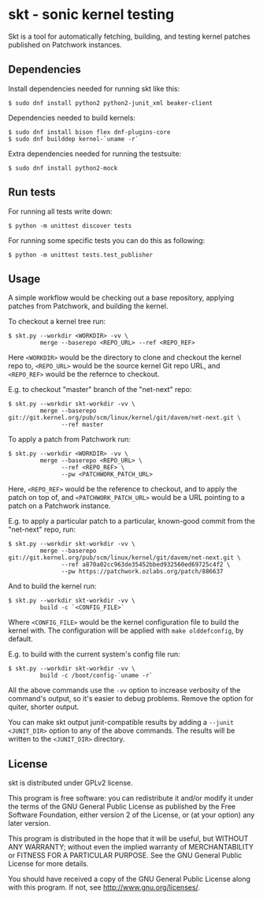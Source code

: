 skt - sonic kernel testing
==========================

Skt is a tool for automatically fetching, building, and testing kernel
patches published on Patchwork instances.

Dependencies
------------

Install dependencies needed for running skt like this:

    $ sudo dnf install python2 python2-junit_xml beaker-client

Dependencies needed to build kernels:

    $ sudo dnf install bison flex dnf-plugins-core
    $ sudo dnf builddep kernel-`uname -r`

Extra dependencies needed for running the testsuite:

    $ sudo dnf install python2-mock

Run tests
---------

For running all tests write down:

    $ python -m unittest discover tests

For running some specific tests you can do this as following:

    $ python -m unittest tests.test_publisher

Usage
-----

A simple workflow would be checking out a base repository,
applying patches from Patchwork, and building the kernel.

To checkout a kernel tree run:

    $ skt.py --workdir <WORKDIR> -vv \
             merge --baserepo <REPO_URL> --ref <REPO_REF>

Here `<WORKDIR>` would be the directory to clone and checkout the kernel repo
to, `<REPO_URL>` would be the source kernel Git repo URL, and `<REPO_REF>`
would be the refernce to checkout.

E.g. to checkout "master" branch of the "net-next" repo:

    $ skt.py --workdir skt-workdir -vv \
             merge --baserepo git://git.kernel.org/pub/scm/linux/kernel/git/davem/net-next.git \
                   --ref master

To apply a patch from Patchwork run:

    $ skt.py --workdir <WORKDIR> -vv \
             merge --baserepo <REPO_URL> \
                   --ref <REPO_REF> \
                   --pw <PATCHWORK_PATCH_URL>

Here, `<REPO_REF>` would be the reference to checkout, and to apply the patch
on top of, and `<PATCHWORK_PATCH_URL>` would be a URL pointing to a patch on a
Patchwork instance.

E.g. to apply a particular patch to a particular, known-good commit from the
"net-next" repo, run:

    $ skt.py --workdir skt-workdir -vv \
             merge --baserepo git://git.kernel.org/pub/scm/linux/kernel/git/davem/net-next.git \
                   --ref a870a02cc963de35452bbed932560ed69725c4f2 \
                   --pw https://patchwork.ozlabs.org/patch/886637

And to build the kernel run:

    $ skt.py --workdir skt-workdir -vv \
             build -c `<CONFIG_FILE>`

Where `<CONFIG_FILE>` would be the kernel configuration file to build the
kernel with. The configuration will be applied with `make olddefconfig`, by
default.

E.g. to build with the current system's config file run:

    $ skt.py --workdir skt-workdir -vv \
             build -c /boot/config-`uname -r`

All the above commands use the `-vv` option to increase verbosity of the
command's output, so it's easier to debug problems. Remove the option for
quiter, shorter output.

You can make skt output junit-compatible results by adding a `--junit
<JUNIT_DIR>` option to any of the above commands. The results will be written
to the `<JUNIT_DIR>` directory.

License
-------
skt is distributed under GPLv2 license.

This program is free software: you can redistribute it and/or modify
it under the terms of the GNU General Public License as published by
the Free Software Foundation, either version 2 of the License, or
(at your option) any later version.

This program is distributed in the hope that it will be useful,
but WITHOUT ANY WARRANTY; without even the implied warranty of
MERCHANTABILITY or FITNESS FOR A PARTICULAR PURPOSE.  See the
GNU General Public License for more details.

You should have received a copy of the GNU General Public License
along with this program. If not, see <http://www.gnu.org/licenses/>.
